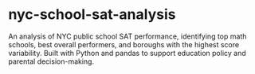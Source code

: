 # nyc-school-sat-analysis
An analysis of NYC public school SAT performance, identifying top math schools, best overall performers, and boroughs with the highest score variability. Built with Python and pandas to support education policy and parental decision-making.
